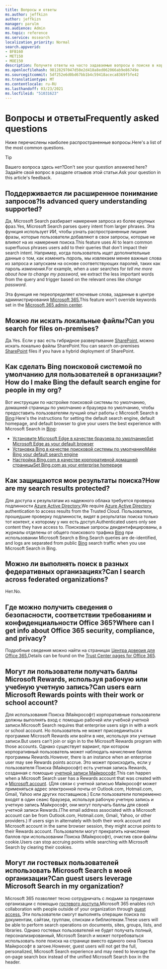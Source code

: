 ```yaml
---
title: Вопросы и ответы
ms.author: jeffkizn
author: jeffkizn
manager: parulm
ms.audience: Admin
ms.topic: reference
ms.service: mssearch
localization_priority: Normal
search.appverid:
- BFB160
- MET150
- MOE150
description: Получите ответы на часто задаваемые вопросы о поиске в корпоративной среде и Поиске (Майкрософт)
ms.openlocfilehash: 98128297047d50e2d418a8ed062066ab9e86749e
ms.sourcegitcommit: 5df252e6d0bd67bb1b4c59418aceca8369f5fe42
ms.translationtype: MT
ms.contentlocale: ru-RU
ms.lasthandoff: 03/23/2021
ms.locfileid: "51031623"
---
```

<!-- markdownlint-disable no-trailing-punctuation -->
# <a name="frequently-asked-questions"></a><span data-ttu-id="f92e3-103">Вопросы и ответы</span><span class="sxs-lookup"><span data-stu-id="f92e3-103">Frequently asked questions</span></span>

<span data-ttu-id="f92e3-104">Ниже перечислены наиболее распространенные вопросы.</span><span class="sxs-lookup"><span data-stu-id="f92e3-104">Here's a list of the most common questions.</span></span>

> [!TIP]
> <span data-ttu-id="f92e3-105">Вашего вопроса здесь нет?</span><span class="sxs-lookup"><span data-stu-id="f92e3-105">Don't see your question answered here?</span></span> <span data-ttu-id="f92e3-106">Задайте свой вопрос в разделе отзывов этой статьи.</span><span class="sxs-lookup"><span data-stu-id="f92e3-106">Ask your question in this article's feedback.</span></span>

## <a name="is-advanced-query-understanding-supported"></a><span data-ttu-id="f92e3-107">Поддерживается ли расширенное понимание запросов?</span><span class="sxs-lookup"><span data-stu-id="f92e3-107">Is advanced query understanding supported?</span></span>

<span data-ttu-id="f92e3-108">Да, Microsoft Search разбирает намерения запроса из более крупных фраз.</span><span class="sxs-lookup"><span data-stu-id="f92e3-108">Yes, Microsoft Search parses query intent from larger phrases.</span></span> <span data-ttu-id="f92e3-109">Эта функция использует ИИ, чтобы узнать распространенные лишние фразы, которые пользователи добавляют в свои запросы, которые не влияют на их намерения поиска.</span><span class="sxs-lookup"><span data-stu-id="f92e3-109">This feature uses AI to learn common superfluous phrases users add to their queries that don't impact their search intent.</span></span> <span data-ttu-id="f92e3-110">Например, когда пользователь ищет дополнительные данные о том, как изменить *пароль,* мы извлекаем менее важные слова из запроса и запускаем на основе соответствующих паролей, таких как пароль *изменения.*</span><span class="sxs-lookup"><span data-stu-id="f92e3-110">For example, when a user searches for *tell me more about how to change my password*, we extract the less important words from the query and trigger based on the relevant ones like *change password*.</span></span>
  
<span data-ttu-id="f92e3-111">Эта функция не переопределяет ключевые слова, заданные в центре администрирования [Microsoft 365.](https://admin.microsoft.com)</span><span class="sxs-lookup"><span data-stu-id="f92e3-111">This feature won't override keywords set in the [Microsoft 365 admin center](https://admin.microsoft.com).</span></span>
  
## <a name="can-you-search-for-files-on-premises"></a><span data-ttu-id="f92e3-112">Можно ли искать локальные файлы?</span><span class="sxs-lookup"><span data-stu-id="f92e3-112">Can you search for files on-premises?</span></span>

<span data-ttu-id="f92e3-113">Да.</span><span class="sxs-lookup"><span data-stu-id="f92e3-113">Yes.</span></span> <span data-ttu-id="f92e3-114">Если у вас есть гибридное развертывание [SharePoint,](http://sharepoint.com/) можно искать локально файлы SharePoint.</span><span class="sxs-lookup"><span data-stu-id="f92e3-114">You can search on-premises [SharePoint](http://sharepoint.com/) files if you have a hybrid deployment of SharePoint.</span></span>
  
## <a name="how-do-i-make-bing-the-default-search-engine-for-people-in-my-org"></a><span data-ttu-id="f92e3-115">Как сделать Bing поисковой системой по умолчанию для пользователей в организации?</span><span class="sxs-lookup"><span data-stu-id="f92e3-115">How do I make Bing the default search engine for people in my org?</span></span>

<span data-ttu-id="f92e3-116">Вот инструкции по настройке поисковой системы по умолчанию, домашней страницы по умолчанию и браузера по умолчанию, чтобы предоставить пользователям лучший опыт работы с Microsoft Search в [Bing](https://Bing.com):</span><span class="sxs-lookup"><span data-stu-id="f92e3-116">Here's the instructions for setting the default search engine, default homepage, and default browser to give your users the best experience with Microsoft Search in [Bing](https://Bing.com):</span></span>

- [<span data-ttu-id="f92e3-117">Установите Microsoft Edge в качестве браузера по умолчанию</span><span class="sxs-lookup"><span data-stu-id="f92e3-117">Set Microsoft Edge as your default browser</span></span>](/deployedge/edge-default-browser)
- [<span data-ttu-id="f92e3-118">Установка Bing в качестве поисковой системы по умолчанию</span><span class="sxs-lookup"><span data-stu-id="f92e3-118">Make Bing your default search engine</span></span>](set-default-search-engine.md)
- [<span data-ttu-id="f92e3-119">Настройка Bing.com в качестве корпоративной домашней страницы</span><span class="sxs-lookup"><span data-stu-id="f92e3-119">Set Bing.com as your enterprise homepage</span></span>](set-default-homepage.md)

## <a name="how-are-my-search-results-protected"></a><span data-ttu-id="f92e3-120">Как защищаются мои результаты поиска?</span><span class="sxs-lookup"><span data-stu-id="f92e3-120">How are my search results protected?</span></span>

<span data-ttu-id="f92e3-121">Для доступа к результатам из надежного облака требуется проверка подлинности [Azure Active Directory.](/azure/active-directory/)</span><span class="sxs-lookup"><span data-stu-id="f92e3-121">We require [Azure Active Directory](/azure/active-directory/) authentication to access results from the Trusted Cloud.</span></span> <span data-ttu-id="f92e3-122">Пользователи, прошедшие проверку подлинности, видят в результатах поиска только тот контент, к которому у них есть доступ.</span><span class="sxs-lookup"><span data-stu-id="f92e3-122">Authenticated users only see content they have access to.</span></span> <span data-ttu-id="f92e3-123">Поисковые запросы деидентифицированы, а журналы отделены от общего поискового трафика [Bing](https://Bing.com) при использовании Microsoft Search в Bing.</span><span class="sxs-lookup"><span data-stu-id="f92e3-123">Search queries are de-identified, and logs are separated from public [Bing](https://Bing.com) search traffic when you use Microsoft Search in Bing.</span></span>

## <a name="can-i-search-across-federated-organizations"></a><span data-ttu-id="f92e3-124">Можно ли выполнять поиск в разных федеративных организациях?</span><span class="sxs-lookup"><span data-stu-id="f92e3-124">Can I search across federated organizations?</span></span>

<span data-ttu-id="f92e3-125">Нет.</span><span class="sxs-lookup"><span data-stu-id="f92e3-125">No.</span></span>

## <a name="where-can-i-get-info-about-office-365-security-compliance-and-privacy"></a><span data-ttu-id="f92e3-126">Где можно получить сведения о безопасности, соответствии требованиям и конфиденциальности Office 365?</span><span class="sxs-lookup"><span data-stu-id="f92e3-126">Where can I get info about Office 365 security, compliance, and privacy?</span></span>

<span data-ttu-id="f92e3-127">Подробные сведения можно найти на страницах [Центра доверия для Office 365.](https://www.microsoft.com/TrustCenter/CloudServices/office365/default.aspx)</span><span class="sxs-lookup"><span data-stu-id="f92e3-127">Details can be found on the [Trust Center pages for Office 365](https://www.microsoft.com/TrustCenter/CloudServices/office365/default.aspx).</span></span>

## <a name="can-users-earn-microsoft-rewards-points-with-their-work-or-school-account"></a><span data-ttu-id="f92e3-128">Могут ли пользователи получать баллы Microsoft Rewards, используя рабочую или учебную учетную запись?</span><span class="sxs-lookup"><span data-stu-id="f92e3-128">Can users earn Microsoft Rewards points with their work or school account?</span></span>

<span data-ttu-id="f92e3-129">Для использования Поиска (Майкрософт) корпоративные пользователи должны выполнять вход с помощью рабочей или учебной учетной записи.</span><span class="sxs-lookup"><span data-stu-id="f92e3-129">Microsoft Search requires that enterprise users sign in with a work or school account.</span></span> <span data-ttu-id="f92e3-130">Но пользователь не может присоединиться к программе Microsoft Rewards или войти в нее, используя эти учетные записи.</span><span class="sxs-lookup"><span data-stu-id="f92e3-130">But users can’t join or sign in to the Microsoft Rewards program with those accounts.</span></span> <span data-ttu-id="f92e3-131">Однако существует вариант, при котором корпоративный пользователь может наблюдать начисление баллов программы Rewards.</span><span class="sxs-lookup"><span data-stu-id="f92e3-131">However, there is an instance when an enterprise user may see Rewards points accrue.</span></span> <span data-ttu-id="f92e3-132">Это может происходить, если у пользователя Поиска (Майкрософт) есть учетная запись Rewards, созданная с помощью [учетной записи Майкрософт](https://www.microsoft.com/welcome?rtc=1).</span><span class="sxs-lookup"><span data-stu-id="f92e3-132">This can happen when a Microsoft Search user has a Rewards account that was created with a [Microsoft account](https://www.microsoft.com/welcome?rtc=1).</span></span> <span data-ttu-id="f92e3-133">(Для связи с учетной записью Майкрософт может применяться адрес электронной почты от Outlook.com, Hotmail.com, Gmail, Yahoo или других поставщиков.) Если пользователи попеременно входят в один сеанс браузера, используя рабочую учетную запись и учетную запись Майкрософт, они могут получать баллы для своей учетной записи Rewards.</span><span class="sxs-lookup"><span data-stu-id="f92e3-133">(The email address associated with a Microsoft account can be from Outlook.com, Hotmail.com, Gmail, Yahoo, or other providers.) If users sign in alternately with both their work account and Microsoft account in the same browser session, they might accrue points to their Rewards account.</span></span> <span data-ttu-id="f92e3-134">Пользователи могут прекратить начисление баллов при использовании Поиска (Майкрософт), очистив свои файлы cookie.</span><span class="sxs-lookup"><span data-stu-id="f92e3-134">Users can stop accruing points while searching with Microsoft Search by clearing their cookies.</span></span>

## <a name="can-guest-users-leverage-microsoft-search-in-my-organization"></a><span data-ttu-id="f92e3-135">Могут ли гостевых пользователей использовать Microsoft Search в моей организации?</span><span class="sxs-lookup"><span data-stu-id="f92e3-135">Can guest users leverage Microsoft Search in my organization?</span></span>

<span data-ttu-id="f92e3-136">Microsoft 365 позволяет тесно сотрудничать с людьми за пределами организации с помощью [гостевого доступа.](/microsoft-365/solutions/collaborate-with-people-outside-your-organization)</span><span class="sxs-lookup"><span data-stu-id="f92e3-136">Microsoft 365 enables rich collaboration with people outside of your organization through [guest access.](/microsoft-365/solutions/collaborate-with-people-outside-your-organization)</span></span> <span data-ttu-id="f92e3-137">Эти пользователи смогут выполнять операции поиска по документам, сайтам, группам, спискам и библиотекам.</span><span class="sxs-lookup"><span data-stu-id="f92e3-137">These users will be able to perform search operations on documents, sites, groups, lists, and libraries.</span></span> <span data-ttu-id="f92e3-138">Однако гостевых пользователей не будет получать полный, персонализированный, Microsoft Search и может потребоваться использовать поле поиска на странице вместо единого окна Поиска Майкрософт в загоне.</span><span class="sxs-lookup"><span data-stu-id="f92e3-138">However, guest users will not get the full, personalized, Microsoft Search experience and may need to leverage the on-page search box instead of the unified Microsoft Search box in the header.</span></span>